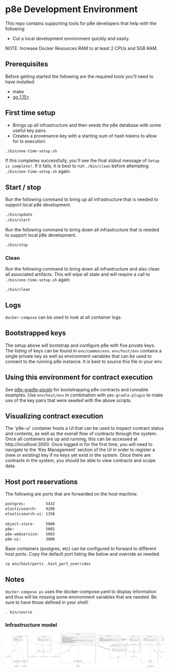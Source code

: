 # p8e Development Environment

This repo contains supporting tools for p8e developers that help with the following:

- Cut a local development environment quickly and easily.

NOTE: Increase Docker Resources RAM to at least 2 CPUs and 5GB RAM.

## Prerequisites

Before getting started the following are the required tools you'll need to have installed:

- make
- [go 1.15+](https://golang.org/dl/)

## First time setup

- Brings up all infrastructure and then seeds the p8e database with some useful key pairs.
- Creates a provenance key with a starting sum of hash tokens to allow for tx execution.

```bash
./bin/one-time-setup.sh
```

If this completes successfully, you'll see the final stdout message of `Setup is complete!`. If it fails, it is best to run `./bin/clean` before attempting `./bin/one-time-setup.sh` again.

## Start / stop

Run the following command to bring up all infrastructure that is needed to support local p8e development.

```bash
./bin/update
./bin/start
```

Run the following command to bring down all infrastructure that is needed to support local p8e development.

```bash
./bin/stop
```

### Clean

Run the following command to bring down all infrastructure and also clean all associated artifacts.
This will wipe all state and will require a call to `./bin/one-time-setup.sh` again.

```
./bin/clean
```

## Logs

`docker-compose` can be used to look at all container logs.

## Bootstrapped keys

The setup above will bootstrap and configure p8e with five private keys. The listing of keys can be
found in `env/common/env`. `env/host/env` contains a single private key as well as environment variables
that can be used to connect to the running p8e instance. It is best to source this file in your env.

## Using this environment for contract execution

See [p8e-gradle-plugin](https://github.com/provenance-io/p8e-gradle-plugin) for bootstrapping p8e contracts and runnable examples.
Use `env/host/env` in combination with `p8e-gradle-plugin` to make use of the key pairs that were seeded
with the above scripts.

## Visualizing contract execution

The 'p8e-ui' container hosts a UI that can be used to inspect contract status and contents, as well as the overall flow of contracts through the system. Once all containers are up and running, this can be accessed at http://localhost:3000. Once logged in for the first time, you will need to navigate to the 'Key Management' section of the UI in order to register a (new or existing) key if no keys yet exist in the system. Once there are contracts in the system, you should be able to view contracts and scope data.

## Host port reservations

The following are ports that are forwarded on the host machine:

```
postgres:         5432
elasticsearch:    9200
elasticsearch-ui: 1358

object-store:     5000
p8e:              5002
p8e-webservice:   5003
p8e-ui:           3000
```

Base containers (postgres, etc) can be configured to forward to different host ports. Copy the default
port listing like below and override as needed.

```
cp env/host/ports .host_port_overrides
```

## Notes

`docker-compose ps` uses the docker-compose.yaml to display information and thus will be missing some environment
variables that are needed. Be sure to have those defined in your shell!

```
. bin/source
```


### Infrastructure model

![Infrastructure model](.infragenie/infrastructure_model.png)